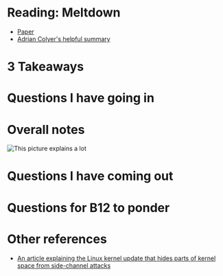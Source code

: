 # Reading: Meltdown
* [Paper](https://meltdownattack.com/meltdown.pdf)
* [Adrian Colyer's helpful summary](https://blog.acolyer.org/2018/01/15/meltdown/)


# 3 Takeaways


# Questions I have going in


# Overall notes
![This picture explains a lot](https://adriancolyer.files.wordpress.com/2018/01/meltdown-listing-2.jpeg?w=200&zoom=2)

# Questions I have coming out


# Questions for B12 to ponder


# Other references
* [An article explaining the Linux kernel update that hides parts of kernel space from side-channel attacks](https://lwn.net/Articles/738975/)
